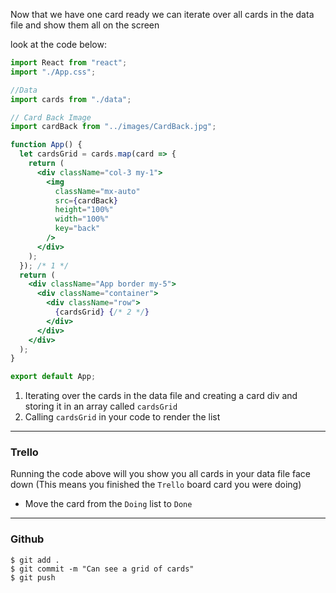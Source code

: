 Now that we have one card ready we can iterate over all cards in the data file and show them all on the screen

look at the code below:

```jsx
import React from "react";
import "./App.css";

//Data
import cards from "./data";

// Card Back Image
import cardBack from "../images/CardBack.jpg";

function App() {
  let cardsGrid = cards.map(card => {
    return (
      <div className="col-3 my-1">
        <img
          className="mx-auto"
          src={cardBack}
          height="100%"
          width="100%"
          key="back"
        />
      </div>
    );
  }); /* 1 */
  return (
    <div className="App border my-5">
      <div className="container">
        <div className="row">
          {cardsGrid} {/* 2 */}
        </div>
      </div>
    </div>
  );
}

export default App;
```

1. Iterating over the cards in the data file and creating a card div and storing it in an array called `cardsGrid`
2. Calling `cardsGrid` in your code to render the list

---

### Trello

Running the code above will you show you all cards in your data file face down (This means you finished the `Trello` board card you were doing)

- Move the card from the `Doing` list to `Done`

---

### Github

```shell
$ git add .
$ git commit -m "Can see a grid of cards"
$ git push
```
